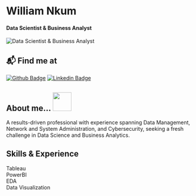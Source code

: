 # William Nkum
#### Data Scientist & Business Analyst
![Data Scientist & Business Analyst](https://media.licdn.com/dms/image/D4D16AQFjfzFpdPSkkQ/profile-displaybackgroundimage-shrink_350_1400/0/1675013387387?e=1698883200&v=beta&t=khBQZ1aNrGjq4JJruEIiK109G3Alf0cmAU13ep5BX7Y)

## 📬 Find me at
[![Github Badge](http://img.shields.io/badge/-Github-black?style=flat-square&logo=github&link=https://github.com/Nkunim2023)](https://github.com/https://github.com/Nkunim2023/) 
[![Linkedin Badge](https://img.shields.io/badge/-LinkedIn-blue?style=flat-square&logo=Linkedin&logoColor=white&link=https://www.linkedin.com/in/william-nkum-b7709237//)](https://www.linkedin.com/in/william-nkum-b7709237/)

## About me... <img src="https://media.giphy.com/media/IcdIKJQbS7T9yNg0su/giphy.gif" width="50"> <br />
A results-driven professional with experience spanning Data Management, Network and System Administration, and Cybersecurity, seeking a fresh challenge in Data Science and Business Analytics. 

## Skills & Experience  
Tableau<br />PowerBI<br />EDA<br />  Data Visualization


